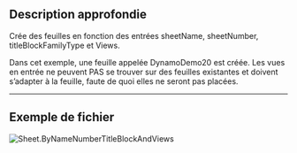 ## Description approfondie
Crée des feuilles en fonction des entrées sheetName, sheetNumber, titleBlockFamilyType et Views.

Dans cet exemple, une feuille appelée DynamoDemo20 est créée. Les vues en entrée ne peuvent PAS se trouver sur des feuilles existantes et doivent s’adapter à la feuille, faute de quoi elles ne seront pas placées.

___
## Exemple de fichier

![Sheet.ByNameNumberTitleBlockAndViews](./Revit.Elements.Views.Sheet.ByNameNumberTitleBlockAndViews_img.jpg)
